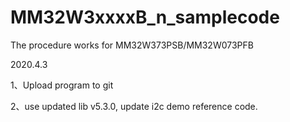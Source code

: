 # MM32W3xxxxB_n_samplecode

The procedure works for MM32W373PSB/MM32W073PFB

2020.4.3

1、Upload program to git

2、use updated lib v5.3.0, update i2c demo reference code.
